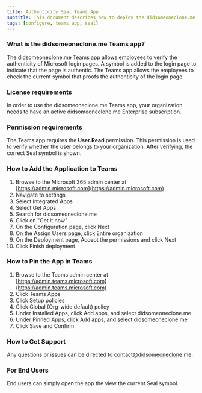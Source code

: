 ```yaml
---
title: Authenticity Seal Teams App
subtitle: This document describes how to deploy the didsomeoneclone.me Teams app in your organization.
tags: [configure, teams app, seal]
---
```


### What is the didsomeoneclone.me Teams app?
The didsomeoneclone.me Teams app allows employees to verify the authenticity of Microsoft login pages. A symbol is added to the login page to indicate that the page is authentic. The Teams app allows the employees to check the current symbol that proofs the authenticity of the login page.

### License requirements
In order to use the didsomeoneclone.me Teams app, your organization needs to have an active didsomeoneclone.me Enterprise subscription.

### Permission requirements
The Teams app requires the **User.Read** permission. This permission is used to verify whether the user belongs to your organization. After verifying, the correct Seal symbol is shown.

### How to Add the Application to Teams
1. Browse to the Microsoft 365 admin center at [https://admin.microsoft.com](https://admin.microsoft.com)
2. Navigate to settings
3. Select Integrated Apps
4. Select Get Apps
5. Search for didsomeoneclone.me
6. Click on "Get it now"
7. On the Configuration page, click Next
8. On the Assign Users page, click Entire organization
9. On the Deployment page, Accept the permissions and click Next
10. Click Finish deployment

### How to Pin the App in Teams
1. Browse to the Teams admin center at [https://admin.teams.microsoft.com](https://admin.teams.microsoft.com)
2. Click Teams Apps
3. Click Setup policies
4. Click Global (Org-wide default) policy
5. Under Installed Apps, click Add apps, and select didsomeoneclone.me
6. Under Pinned Apps, click Add apps, and select didsomeoneclone.me
7. Click Save and Confirm

### How to Get Support
Any questions or issues can be directed to contact@didsomeoneclone.me.

### For End Users
End users can simply open the app the view the current Seal symbol.